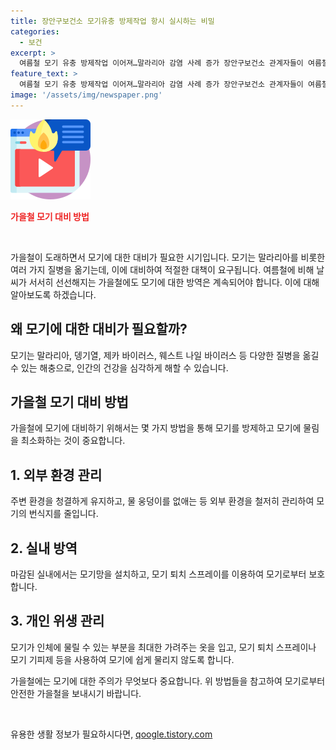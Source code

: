 ```yaml
---
title: 장안구보건소 모기유충 방제작업 항시 실시하는 비밀
categories:
  - 보건
excerpt: >
  여름철 모기 유충 방제작업 이어져…말라리아 감염 사례 증가 장안구보건소 관계자들이 여름철 모기로부터 사람을 보호하기 위해 모기유충 방제작업을 실시했다. 말라리아는 경기북부뿐만 아니라 최근 경기남부에서도 발병하고 있어 시민들의 주의가 필요하다.
feature_text: >
  여름철 모기 유충 방제작업 이어져…말라리아 감염 사례 증가 장안구보건소 관계자들이 여름철 모기로부터 사람을 보호하기 위해 모기유충 방제작업을 실시했다. 말라리아는 경기북부뿐만 아니라 최근 경기남부에서도 발병하고 있어 시민들의 주의가 필요하다.
image: '/assets/img/newspaper.png'
---
```


<p><img src="/assets/img/news.png" alt="rentncar 속보" /></p>

<p><b><span style="color: #ee2323;">가을철 모기 대비 방법</span></b></p>

<p data-ke-size="size16">&nbsp;</p>

<p>가을철이 도래하면서 모기에 대한 대비가 필요한 시기입니다. 모기는 말라리아를 비롯한 여러 가지 질병을 옮기는데, 이에 대비하여 적절한 대책이 요구됩니다. 여름철에 비해 날씨가 서서히 선선해지는 가을철에도 모기에 대한 방역은 계속되어야 합니다. 이에 대해 알아보도록 하겠습니다.</p>

<h2 data-ke-size="size26">왜 모기에 대한 대비가 필요할까?</h2>

<p>모기는 말라리아, 뎅기열, 제카 바이러스, 웨스트 나일 바이러스 등 다양한 질병을 옮길 수 있는 해충으로, 인간의 건강을 심각하게 해할 수 있습니다.</p>

<h2 data-ke-size="size26">가을철 모기 대비 방법</h2>

<p>가을철에 모기에 대비하기 위해서는 몇 가지 방법을 통해 모기를 방제하고 모기에 물림을 최소화하는 것이 중요합니다.</p>

<h2 data-ke-size="size26">1. 외부 환경 관리</h2>

<p>주변 환경을 청결하게 유지하고, 물 웅덩이를 없애는 등 외부 환경을 철저히 관리하여 모기의 번식지를 줄입니다.</p>

<h2 data-ke-size="size26">2. 실내 방역</h2>

<p>마감된 실내에서는 모기망을 설치하고, 모기 퇴치 스프레이를 이용하여 모기로부터 보호합니다.</p>

<h2 data-ke-size="size26">3. 개인 위생 관리</h2>

<p>모기가 인체에 물릴 수 있는 부분을 최대한 가려주는 옷을 입고, 모기 퇴치 스프레이나 모기 기피제 등을 사용하여 모기에 쉽게 물리지 않도록 합니다.</p>

<p>가을철에는 모기에 대한 주의가 무엇보다 중요합니다. 위 방법들을 참고하여 모기로부터 안전한 가을철을 보내시기 바랍니다.</p>

<p data-ke-size="size16">&nbsp;</p>
유용한 생활 정보가 필요하시다면, <a href="https://qoogle.tistory.com" rel="dofollow">qoogle.tistory.com</a>


